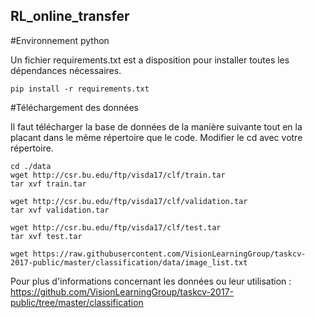 ## RL_online_transfer

#Environnement python

Un fichier requirements.txt est a disposition pour installer toutes les dépendances nécessaires.

```
pip install -r requirements.txt
```

#Téléchargement des données

Il faut télécharger la base de données de la manière suivante tout en la placant dans le même répertoire que le code. Modifier le cd avec votre répertoire.

```
cd ./data
wget http://csr.bu.edu/ftp/visda17/clf/train.tar
tar xvf train.tar

wget http://csr.bu.edu/ftp/visda17/clf/validation.tar
tar xvf validation.tar  

wget http://csr.bu.edu/ftp/visda17/clf/test.tar
tar xvf test.tar

wget https://raw.githubusercontent.com/VisionLearningGroup/taskcv-2017-public/master/classification/data/image_list.txt
```

Pour plus d'informations concernant les données ou leur utilisation : https://github.com/VisionLearningGroup/taskcv-2017-public/tree/master/classification